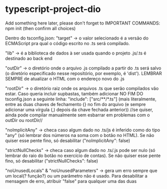 # typescript-project-dio

Add something here later, please don't forget to
IMPORTANT COMMANDS:
npm init (then confirm all choices)

Dentro do tsconfig.json:
"target" -> o valor selecionado é a versão do ECMAScript pra qual o código escrito no .ts será compilado.

"lib" -> é a biblioteca de dados à ser usada quando o projeto .js/.ts é destinado ao back end

"outDir" -> o diretório onde o arquivo .js compilado a partir do .ts será salvo (o diretório especificado nesse repositório, por exemplo, é 'dist'). LEMBRAR SEMPRE de atualizar o HTML com o endereço novo do .js

"rootDir" -> o diretório raiz onde os arquivos .ts que serão compilados vão estar. Caso queria incluir supbastas, também adicionar NO FIM DO tsconfig.json a seguinte linha:
"include": ["src/**/*.ts"]
(mais literalmente, entre as duas chaves de fechamento {} no fim do arquivo (e sempre adicionar uma vírgula (,) depois da chave fechada anterior))
//se quiser, ainda pode compilar manualmente sem esbarrar em problemas com o outDir ou rootDir//

"noImplicitAny" -> checa caso algum dado no .ts/js é inferido como do tipo "any" (só lembrar dos números na soma com o botão no HTML). Se não quiser esse pente fino, só desabilitar ("noImplicitAny": false)

"strictNullChecks" -> checa caso algum dado no .ts/.js pode ser nulo (só lembrar do raio do botão no exercício de contas). Se não quiser esse pente fino, só desabilitar ("strictNullChecks": false)

"noUnusedLocals" & "noUnusedParameters" -> gera um erro sempre que um local(? função?) ou um parâmetro não é usado. Para desabilitar a mensagem de erro, atribuir "false" para qualquer uma das duas